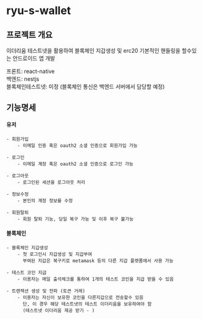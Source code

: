 # ryu-s-wallet

## 프로젝트 개요

이더리움 테스트넷을 활용하여 블록체인 지갑생성 및 erc20 기본적인 핸들링을 할수있는
안드로이드 앱 개발

프론트: react-native  
백엔드: nestjs  
블록체인테스트넷: 미정 (블록체인 통신은 백엔드 서버에서 담당할 예정)  


## 기능명세

#### 유저
    - 회원가입
        - 이메일 인증 혹은 oauth2 소셜 인증으로 회원가입 가능

    - 로그인
        - 이메일 계정 혹은 oauth2 소셜 인증으로 로그인 가능

    - 로그아웃
        - 로그인된 세션을 로그아웃 처리

    - 정보수정
        - 본인의 계정 정보를 수정

    - 회원탈퇴
        - 회원 탈퇴 기능, 당일 복구 가능 및 이후 복구 불가능

#### 블록체인
    - 블록체인 지갑생성
        - 첫 로그인시 지갑생성 및 지갑부여
          부여된 지갑은 복구키로 metamask 등의 다른 지갑 플랫폼에서 사용 가능
    
    - 테스트 코인 지급
        - 이용자는 매일 출석체크를 통하여 1개의 테스트 코인을 지급 받을 수 있음
          
    - 트랜잭션 생성 및 전파 (토큰 거래)
        - 이용자는 자신이 보유한 코인을 다른지갑으로 전송할수 있음
          단, 이 경우 해당 테스트넷의 테스트 이더리움을 보유하여야 함
          (테스트넷 이더리움 제공 받기 - )

    